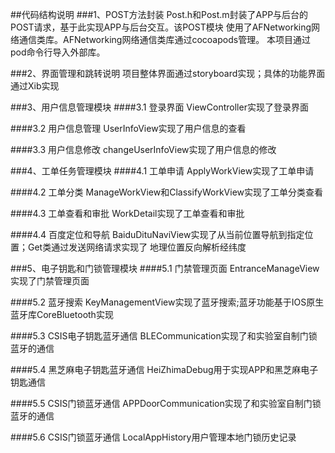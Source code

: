 ##代码结构说明
###1、POST方法封装
	Post.h和Post.m封装了APP与后台的POST请求，基于此实现APP与后台交互。该POST模块
	使用了AFNetworking网络通信类库。AFNetworking网络通信类库通过cocoapods管理。
	本项目通过pod命令行导入外部库。

###2、界面管理和跳转说明
	项目整体界面通过storyboard实现；具体的功能界面通过Xib实现


###3、用户信息管理模块
####3.1 登录界面
	ViewController实现了登录界面

####3.2 用户信息管理
	UserInfoView实现了用户信息的查看

####3.3 用户信息修改
	changeUserInfoView实现了用户信息的修改

###4、工单任务管理模块
####4.1 工单申请
	ApplyWorkView实现了工单申请

####4.2 工单分类
	ManageWorkView和ClassifyWorkView实现了工单分类查看

####4.3 工单查看和审批
	WorkDetail实现了工单查看和审批

####4.4 百度定位和导航
	BaiduDituNaviView实现了从当前位置导航到指定位置；Get类通过发送网络请求实现了
	地理位置反向解析经纬度


###5、电子钥匙和门锁管理模块
####5.1 门禁管理页面
	EntranceManageView实现了门禁管理页面

####5.2 蓝牙搜索
	KeyManagementView实现了蓝牙搜索;蓝牙功能基于IOS原生蓝牙库CoreBluetooth实现

####5.3 CSIS电子钥匙蓝牙通信
	BLECommunication实现了和实验室自制门锁蓝牙的通信

####5.4 黑芝麻电子钥匙蓝牙通信
	HeiZhimaDebug用于实现APP和黑芝麻电子钥匙通信

####5.5 CSIS门锁蓝牙通信
	APPDoorCommunication实现了和实验室自制门锁蓝牙的通信

####5.6 CSIS门锁蓝牙通信
	LocalAppHistory用户管理本地门锁历史记录





